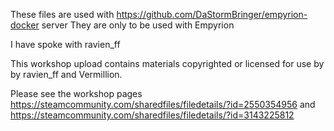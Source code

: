 These files are used with https://github.com/DaStormBringer/empyrion-docker server
They are only to be used with Empyrion

I have spoke with ravien_ff 

This workshop upload contains materials copyrighted or licensed for use by by ravien_ff and Vermillion.


Please see the workshop pages https://steamcommunity.com/sharedfiles/filedetails/?id=2550354956 and https://steamcommunity.com/sharedfiles/filedetails/?id=3143225812
